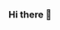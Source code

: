 ### Hi there 👋

<!--
**vivekkumar1994/vivekkumar1994** is a ✨ _special_ ✨ repository because its `README.md` (this file) appears on your GitHub profile.

Here are some ideas to get you started:

- 🔭 I’m currently working on ...
- 🌱 I’m currently learning ...
- 👯 I’m looking to collaborate on ...
- 🤔 I’m looking for help with ...
- 💬 Ask me about ...
- 📫 How to reach me:    ...
- 😄 Pronouns: ...
- ⚡ Fun fact: ...

  -->
